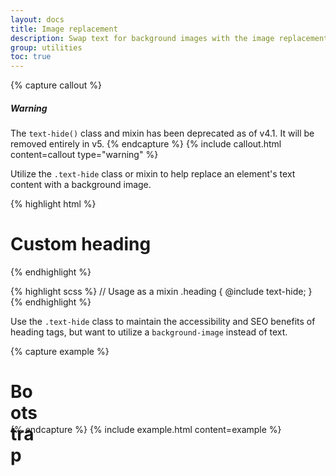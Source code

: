 ```yaml
---
layout: docs
title: Image replacement
description: Swap text for background images with the image replacement class.
group: utilities
toc: true
---
```


{% capture callout %}
##### Warning
The `text-hide()` class and mixin has been deprecated as of v4.1. It will be removed entirely in v5.
{% endcapture %}
{% include callout.html content=callout type="warning" %}

Utilize the `.text-hide` class or mixin to help replace an element's text content with a background image.

{% highlight html %}
<h1 class="text-hide">Custom heading</h1>
{% endhighlight %}

{% highlight scss %}
// Usage as a mixin
.heading {
  @include text-hide;
}
{% endhighlight %}

Use the `.text-hide` class to maintain the accessibility and SEO benefits of heading tags, but want to utilize a `background-image` instead of text.

{% capture example %}
<h1 class="text-hide" style="background-image: url('/docs/{{ site.docs_version }}/{{asset('/admin/')}}{{asset('/admin')}}/assets/brand/bootstrap-solid.svg'); width: 50px; height: 50px;">Bootstrap</h1>
{% endcapture %}
{% include example.html content=example %}
